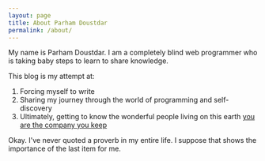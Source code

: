 ```yaml
---
layout: page
title: About Parham Doustdar
permalink: /about/
---
```


My name is Parham Doustdar. I am a completely blind web programmer who is taking baby steps to learn to share knowledge.

This blog is my attempt at:

1. Forcing myself to write
2. Sharing my journey through the world of programming and self-discovery
3. Ultimately, getting to know the wonderful people living on this earth     [you are the company you keep](http://www.letgodbetrue.com/proverbs/commentaries/13_20.php)

Okay. I've never quoted a proverb in my entire life. I suppose that shows the importance of the last item for me.
